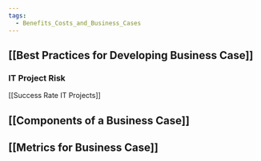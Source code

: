 ```yaml
---
tags:
  - Benefits_Costs_and_Business_Cases
---
```

## [[Best Practices for Developing Business Case]]

### IT Project Risk
[[Success Rate IT Projects]]

## [[Components of a Business Case]]


## [[Metrics for Business Case]]